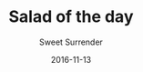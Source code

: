 ---
title: 'Salad of the day'
description: 'See the board in the cafe.'
color: '#ffffff'
price: '60'
category: sandwichSalad
tags: Sandwich/salad
meta:
    id: 5e823635c5de34026d18440a756c87f7868fb88d
    parentId: f20f57fa9c3d8bff0902cfb33f350091a3a48d51
    language: en
date: '2016-11-13'
author: 'Sweet Surrender'
---